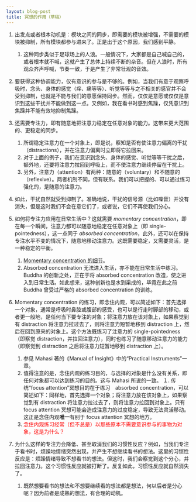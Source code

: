 ```yaml
---
layout: blog-post
title: 冥想的作用（草稿）
---
```


1. 出发点或者根本动机是：模块之间的同步，即需要的模块被增强，不需要的模块被抑制，所有模块都参与进来了。正是出于这个原因，我们感到平静。
    1. 这种同步类似于足球场上的人浪。一般情况下，大家都是自己喊自己的，或者根本就不喊，这就产生了总体上持续不断的杂音。但在人浪时，所有观众齐声呼喊，节奏一致，于是产生了非常壮观的音效。

1. 要获得这种协调能力，仅有意识的参与是不够的。例如，当我们有意于观察呼吸时，念头、身体的感觉（痒、痛等等）、听觉等等与之不相关的感官并不会受到抑制，也就是不能与我们的意愿保持同步。然而，仅仅是意愿或仅仅是意识到这些干扰并不能做到这一点。又例如，我在看书时感到焦躁，仅凭意识到焦躁并不能有效地抑制焦躁。

1. 还需要专注力，即有随意地把注意力稳定在任意对象的能力。这带来更大范围的、更稳定的同步。
    1. 所谓稳定注意力在一个对象上，即是说，察知是否有使注意力偏离的干扰（distractions），并在注意力偏离时立即将它拉回来。
    1. 对于上面的例子，我们在意识到念头、身体的感觉、听觉等等干扰之后，额外地，还要将注意力拉回到呼吸上，而不使注意力继续停留在干扰上。
    1. 另外，注意力（attention）有两种：随意的（voluntary）和不随意的（reflexive）。两者机制不同，但有联系。我们可以把握的、可以通过练习强化的，是随意的注意力。

1. 如此，干扰自然就受到抑制了。准确地说，干扰的信号源（比如噪音）并没有消失，但是这时我们不会在意它们了，或者说，它们不再使我们分心。

1. 如何将专注力应用在日常生活中？这就需要 _momentary concentration_，即在每一个瞬间，注意力都可以随意地稳定在任意对象上（即 single-pointedness），这一点同于 _absorbed concentration_，此外，还可以在保持专注水平不变的情况下，随意地移动注意力。这既需要稳定，又需要灵活，是一种稳定的平衡。
    1. [Momentary concentration 的细节](https://www.accesstoinsight.org/lib/authors/mahasi/progress.html#ch2:~:text=In%20the%20Commentary,culmination.%5B21%5D)。
    1. Absorbed concentration 无法进入生活，亦不能在日常生活中练习。Buddha 的创新之处，正在于将 absorbed concentration 改造，使之进入到日常生活。如此想来，这种创新也是水到渠成的，毕竟在此之前 Buddha 曾受过严格的 absorbed concentration 的训练。

1. Momentary concentration 的练习，即念住内观，可以简述如下：首先选择一个对象，通常是呼吸时鼻腔或腹部的感受，也可以是行走时脚部的移动，或者更一般地，是任何当下要专注的对象；将注意力放在该对象上，如果察觉到有 distraction 将注意力拉过去了，则将注意力短暂地移到 distraction 上，然后在回到原来的对象上。这个方法既练习了注意力的 single-pointedness（即察觉 distraction，并拉回注意力），同时也练习了随意移动注意力的能力（即察觉到 distraction 之后将注意力短暂地移到 distraction 上）。
    1. 参见 Mahasi 著的《Manual of Insight》中的“Practical Instruments”一章。
    1. 值得注意的是，念住内观的练习目的，与选择的对象是什么没有关系，即任何对象都可以达到练习的目的。这与 Mahasi 所说的一致。
    １. 传统“focus attention”冥想目的在于练习　absorbed concentration，可以简述如下：同样地，首先选择一个对象；将注意力放在该对象上，如果察觉到有 distraction 将注意力拉过去了，则将注意力拉回到对象上。只有 focus attention 冥想可能会造成注意力的过度稳定，导致无法灵活移动。这正是念住内观**唯一**有别于 focus attention 冥想的地方。
    1. <font color="red">念住内观练习经常（但不总是）以那些原本不需要意识参与的事物为对象，这是为什么？</font>

1. 为什么这样的专注力会降低、甚至取消我们的习惯性反应？例如，当我们专注于看书时，烦躁地情绪突然出现，并产生不想继续看书的想法。这里的习惯性反应是：烦躁情绪导致不想看书的想法。但这时，我们会察觉到这个分心，并拉回注意力。这个习惯性反应就被打断了。反复如此，习惯性反应就自然消失了。
    1. 既然想要看书的想法和不想要继续看的想法都是想法，何以后者是分心呢？因为前者是成熟的想法，有合理的动机。
